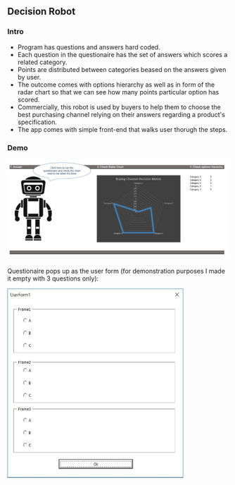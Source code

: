 <h2>Decision Robot</h2>
<h3>Intro</h3>
<ul>
  <li>Program has questions and answers hard coded.</li>
  <li>Each question in the questionaire has the set of answers which scores a related category.</li>
  <li>Points are distributed between categories beased on the answers given by user.</li>
  <li>The outcome comes with options hierarchy as well as in form of the radar chart so that we can see how many points particular option has scored.</li>
  <li>Commercially, this robot is used by buyers to help them to choose the best purchasing channel relying on their answers regarding a product's specification.</li>
  <li>The app comes with simple front-end that walks user thorugh the steps.</li>
</ul>

<h3>Demo</h3>
<img src="images/robot.JPG">
<p>Questionaire pops up as the user form (for demonstration purposes I made it empty with 3 questions only):</p>
<img src="images/user_form.JPG" width="400" height="430">
